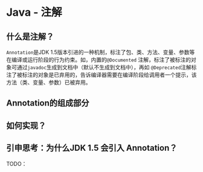 # Java - 注解

## 什么是注解？

`Annotation`是JDK 1.5版本引进的一种机制，标注了包、类、方法、变量、参数等在编译或运行阶段的行为约束。如，内置的`@Documented` 注解，标注了被标注的对象可通过`javadoc`生成到文档中（默认不生成到文档中），再如 `@Deprecated`注解标注了被标注的对象是已弃用的，告诉编译器需要在编译阶段给调用者一个提示，该方法（类、变量、参数）已被弃用。

## Annotation的组成部分



## 如何实现？





## 引申思考：为什么JDK 1.5 会引入 Annotation？

TODO：

